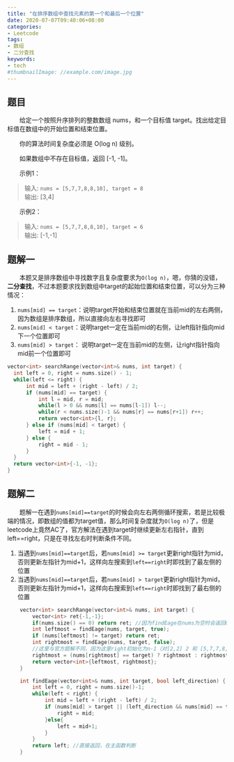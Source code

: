 ```yaml
---
title: "在排序数组中查找元素的第一个和最后一个位置"
date: 2020-07-07T09:40:06+08:00
categories:
- Leetcode
tags:
- 数组
- 二分查找
keywords:
- tech
#thumbnailImage: //example.com/image.jpg
---
```


<!--more-->
## 题目
　　给定一个按照升序排列的整数数组 nums，和一个目标值 target。找出给定目标值在数组中的开始位置和结束位置。

　　你的算法时间复杂度必须是 O(log n) 级别。

　　如果数组中不存在目标值，返回 [-1, -1]。

　　示例1：
> 输入: `nums = [5,7,7,8,8,10], target = 8`  
> 输出: [3,4]

　　示例2：
> 输入: `nums = [5,7,7,8,8,10], target = 6`  
> 输出: [-1,-1]

## 题解一
　　本题又是排序数组中寻找数字且复杂度要求为`O(log n)`，嗯，你猜的没错，**二分查找**，不过本题要求找到数组中target的起始位置和结束位置，可以分为三种情况：
1. `nums[mid] == target`：说明target开始和结束位置就在当前mid的左右两侧，因为数组是排序数组，所以直接向左右寻找即可
2. `nums[mid] < target`：说明target一定在当前mid的右侧，让left指针指向mid下一个位置即可
3. `nums[mid] > target`： 说明target一定在当前mid的左侧，让right指针指向mid前一个位置即可

```cpp
vector<int> searchRange(vector<int>& nums, int target) {
  int left = 0, right = nums.size() - 1;
  while(left <= right) {
      int mid = left + (right - left) / 2;
      if (nums[mid] == target) {
          int l = mid, r = mid;
          while(l > 0 && nums[l] == nums[l-1]) l--;
          while(r < nums.size()-1 && nums[r] == nums[r+1]) r++;
          return vector<int>{l, r};
      } else if (nums[mid] < target) {
          left = mid + 1;
      } else {
          right = mid - 1;
      }
  }
  return vector<int>{-1, -1};
}
```

## 题解二
　　题解一在遇到`nums[mid]==target`的时候会向左右两侧循环搜索，若是比较极端的情况，即数组的值都为target值，那么时间复杂度就为`O(log n)`了，但是leetcode上竟然AC了，官方解法在遇到target时继续更新左右指针，直到left==right，只是在寻找左右时判断条件不同。
1. 当遇到`nums[mid]==target`后，若`nums[mid] >= target`更新right指针为mid，否则更新左指针为mid+1，这样向左搜索到`left==right`时即找到了最左侧的位置
2. 当遇到`nums[mid]==target`后，若`nums[mid] > target`更新right指针为mid，否则更新左指针为mid+1，这样向右搜索到`left==right`时即找到了最右侧的位置

```cpp
    vector<int> searchRange(vector<int>& nums, int target) {
        vector<int> ret{-1,-1};
        if(nums.size() == 0) return ret; //因为findEage在nums为空时会返回0，所以要加一个判断
        int leftmost = findEage(nums, target, true);
        if (nums[leftmost] != target) return ret;
        int rightmost = findEage(nums, target, false);
        //这里与官方题解不同，因为这里right初始化为n-1（对[2,2] 2 和 [5,7,7,8,8,10] 8 找到的right不同）
        rightmost = (nums[rightmost] == target) ? rightmost : rightmost-1;
        return vector<int>{leftmost, rightmost};
    }

    int findEage(vector<int>& nums, int target, bool left_direction) {
        int left = 0, right = nums.size()-1;
        while(left < right) {
            int mid = left + (right - left) / 2;
            if (nums[mid] > target || (left_direction && nums[mid] == target)) {
                right = mid;
            }else{
                left = mid+1;
            }
        }
        return left; //直接返回，在主函数判断
    }
```